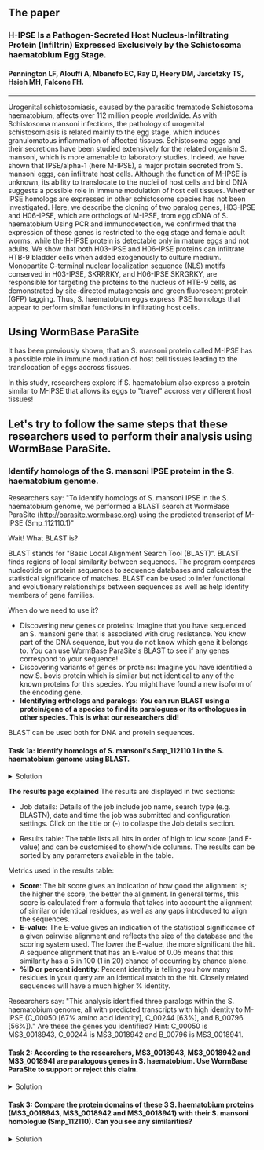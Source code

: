 ## The paper
### H-IPSE Is a Pathogen-Secreted Host Nucleus-Infiltrating Protein (Infiltrin) Expressed Exclusively by the Schistosoma haematobium Egg Stage.
#### Pennington LF, Alouffi A, Mbanefo EC, Ray D, Heery DM, Jardetzky TS, Hsieh MH, Falcone FH.
---
Urogenital schistosomiasis, caused by the parasitic trematode Schistosoma haematobium, affects over 112 million people worldwide. As with Schistosoma mansoni infections, the pathology of urogenital schistosomiasis is related mainly to the egg stage, which induces granulomatous inflammation of affected tissues. Schistosoma eggs and their secretions have been studied extensively for the related organism S. mansoni, which is more amenable to laboratory studies. Indeed, we have shown that IPSE/alpha-1 (here M-IPSE), a major protein secreted from S. mansoni eggs, can infiltrate host cells. Although the function of M-IPSE is unknown, its ability to translocate to the nuclei of host cells and bind DNA suggests a possible role in immune modulation of host cell tissues. Whether IPSE homologs are expressed in other schistosome species has not been investigated. Here, we describe the cloning of two paralog genes, H03-IPSE and H06-IPSE, which are orthologs of M-IPSE, from egg cDNA of S. haematobium Using PCR and immunodetection, we confirmed that the expression of these genes is restricted to the egg stage and female adult worms, while the H-IPSE protein is detectable only in mature eggs and not adults. We show that both H03-IPSE and H06-IPSE proteins can infiltrate HTB-9 bladder cells when added exogenously to culture medium. Monopartite C-terminal nuclear localization sequence (NLS) motifs conserved in H03-IPSE, SKRRRKY, and H06-IPSE SKRGRKY, are responsible for targeting the proteins to the nucleus of HTB-9 cells, as demonstrated by site-directed mutagenesis and green fluorescent protein (GFP) tagging. Thus, S. haematobium eggs express IPSE homologs that appear to perform similar functions in infiltrating host cells.

## Using WormBase ParaSite

It has been previously shown, that an S. mansoni protein called M-IPSE has a possible role in immune modulation of host cell tissues leading to the translocation of eggs accross tissues.

In this study, researchers explore if S. haematobium also express a protein similar to M-IPSE that allows its eggs to "travel" accross very different host tissues!

Let's try to follow the same steps that these researchers used to perform their analysis using WormBase ParaSite.
---

### Identify homologs of the S. mansoni IPSE proteim in the S. haematobium genome. 

Researchers say: "To identify homologs of S. mansoni IPSE in the S. haematobium genome, we performed a BLAST search at WormBase ParaSite (http://parasite.wormbase.org) using the predicted transcript of M-IPSE (Smp_112110.1)"

Wait! What BLAST is?

BLAST stands for "Basic Local Alignment Search Tool (BLAST)". BLAST finds regions of local similarity between sequences. The program compares nucleotide or protein sequences to sequence databases and calculates the statistical significance of matches. BLAST can be used to infer functional and evolutionary relationships between sequences as well as help identify members of gene families.

When do we need to use it?

- Discovering new genes or proteins: Imagine that you have sequenced an S. mansoni gene that is associated with drug resistance. You know part of the DNA sequence, but you do not know which gene it belongs to. You can use WormBase ParaSite's BLAST to see if any genes correspond to your sequence!
- Discovering variants of genes or proteins: Imagine you have identified a new S. bovis protein which is similar but not identical to any of the  known proteins for this species. You might have found a new isoform of the encoding gene.
- **Identifying orthologs and paralogs: You can run BLAST using a protein/gene of a species to find its paralogues or its orthologues in other species. This is what our researchers did!**

BLAST can be used both for DNA and protein sequences.

#### Task 1a: Identify homologs of S. mansoni's Smp_112110.1 in the S. haematobium genome using BLAST.

<details closed>
<summary>Solution</summary>
1. Go to WormBase ParaSite (https://parasite.wormbase.org/).<br><br>
2. Paste the Gene ID (i.e. Smp_112110) in the search box at the top right corner of the page and press Enter.<br><br>
3. The search will return the gene entry you searched for. Click on the Gene ID to open up the corresponding gene page.<br><br>
4. While on the gene page, click on the Smp_112110.1 transcript ID on the transcript table to get to its transcript page.<br><br>
5. While on the transcript page, click "Protein" under "Sequence" on the left "Transcript-based displays" menu.<br><br>
6. Click the "BLAST this sequence" button above the protein sequence. This will take you to WormBase ParaSite's BLAST tool page. The protein's sequence is automatically entered into the "Sequence data" dialog box. Make sure "Protein" is selected.<br><br>
7. Selecting the species to search against: Select custom species list. On the pop-up box use the find box at the top left to search for "Schistosoma haematobium". Once "Schistosoma haematobium (PRJNA78265)" appears on the left panel, select it by ticking the tick box. Click on the tick button at the top right of the box to submit your selection. The "Search against" field should now display only one species: Schistosoma haematobium (PRJNA78265). Make sure "Protein database" is selected.<br><br>
8. Leave all the other options unchanged and click "Run".<br><br>
9. You'll be prompted to a page showing a table with all your recent BLAST tickets (currently running, failed or completed). The progression of the ticket gets automatically refreshed every 10 seconds until fully completed. The icons on the right can be used to download the results of a ticket, edit and resubmit the ticket, share the ticket via URL or delete the ticket. Click the View results link to see the results.<br><br>
10. You're now on the Results page for your run. Follow the links in the results table to get:  
- Genomic location: shows the BLAST hit on the Region in detail view in the Location tab of the Genome Browser. The BLAST hit will appear as a red bar along the genome. You may want to click on the red bar to view a summary of the search, including E-Value, %ID, etc.
- Sequence: shows the genomic sequence or query sequence
- Alignment: shows the BLAST alignment<br><br>
11. According to the results, it looks like our query protein is very similar to three S. haematobium proteins: MS3_0018943, MS3_0018942 and MS3_0018941. The fourth hit, MS3_0018947 has a quite high E-value and low %ID making it probably a false match.
</details>

**The results page explained**
The results are displayed in two sections:

- Job details: Details of the job include job name, search type (e.g. BLASTN), date and time the job was submitted and configuration settings. Click on the title or (-) to collaspe the Job details section.

- Results table: The table lists all hits in order of high to low score (and E-value) and can be customised to show/hide columns. The results can be sorted by any parameters available in the table.

Metrics used in the results table:
- **Score**: The bit score gives an indication of how good the alignment is; the higher the score, the better
the alignment. In general terms, this score is calculated from a formula that takes into account
the alignment of similar or identical residues, as well as any gaps introduced to align the
sequences.
- **E-value**: The E-value gives an indication of the statistical significance of a given pairwise alignment
and reflects the size of the database and the scoring system used. The lower the E-value, the
more significant the hit. A sequence alignment that has an E-value of 0.05 means that this
similarity has a 5 in 100 (1 in 20) chance of occurring by chance alone.
- **%ID or percent identity**: Percent identity is telling you how many residues in your query are an identical match to the hit. Closely related sequences will have a much higher % identity.

Researchers say: "This analysis identified three paralogs within the S. haematobium genome, all with predicted transcripts with high identity to M-IPSE (C_00050 [67% amino acid identity], C_00244 [63%], and B_00796 [56%])." Are these the genes you identified?
Hint: C_00050 is 	MS3_0018943, C_00244 is MS3_0018942 and B_00796 is MS3_0018941.

#### Task 2: According to the researchers, MS3_0018943, MS3_0018942 and MS3_0018941 are paralogous genes in S. haematobium. Use WormBase ParaSite to support or reject this claim.

<details closed>
<summary>Solution</summary>
1. Go to WormBase ParaSite (https://parasite.wormbase.org/).
2. Paste the Gene ID of one of the genes above (i.e. MS3_0018943) in the search box at the top right corner of the page and press Enter.<br><br>
3. The search will return the gene entry you searched for. Click on the Gene ID to open up the corresponding gene page.<br><br>
4. While on the gene page, click "Paralogues" on the left "Gene-based displays" menu under "Comparative genomics".<br><br>
5. MS3_0018941 and MS3_0018942 are listed in the "Paralogues" table, meaning that MS3_0018943, MS3_0018942 and MS3_0018941 are paralogous genes in S. haematobium. Researchers are right!
</details>

#### Task 3: Compare the protein domains of these 3 S. haematobium proteins (MS3_0018943, MS3_0018942 and MS3_0018941) with their S. mansoni homologue (Smp_112110). Can you see any similarities?

<details closed>
<summary>Solution</summary>
To get the protein domains and features for a protein you need to:<br><br>
1. Go to WormBase ParaSite (https://parasite.wormbase.org/).<br><br>
2. Paste the Gene ID of one of the genes above in the search box at the top right corner of the page and press Enter.<br><br>
3. The search will return the gene entry you searched for. Click on the Gene ID to open up the corresponding gene page.<br><br>
4. Information about protein domains & features are available at the transcript page. To go to a transcript page you need to click on a transcript ID in the transcript table.<br><br>
5. On the left "Transcript-based displays" menu, click on "Domains & features".<br><br>
6. Use the tables to discover which domains and features have been annotated in this gene's protein.<br><br>

Repeat the above steps for all proteins and compare your findings. It looks like that all 4 proteins share a "Interleukin-4 inducing immunoglobulin-binding domain", indicating their possible interaction with the host immune system.
</details>

